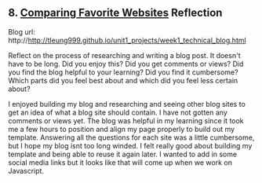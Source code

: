 ## 8. [Comparing Favorite Websites](8_technical_blog/readme.md) Reflection

Blog url: http://http://tleung999.github.io/unit1_projects/week1_technical_blog.html

Reflect on the process of researching and writing a blog post. It doesn't have to be long. Did you enjoy this? Did you get comments or views? Did you find the blog helpful to your learning? Did you find it cumbersome? Which parts did you feel best about and which did you feel less certain about?

I enjoyed building my blog and researching and seeing other blog sites to get an idea of what a blog site should contain.   I have not gotten any comments or views yet.   The blog was helpful in my learning since it took me a few hours to position and align my page properly to build out my template.   Answering all the questions for each site was a little cumbersome, but I hope my blog isnt too long winded.   I felt really good about building my template and being able to reuse it again later.   I wanted to add in some social media links but it looks like that will come up when we work on Javascript.   